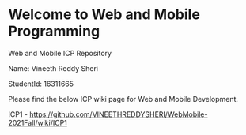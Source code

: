 # Welcome to Web and Mobile Programming
Web and Mobile ICP Repository

Name: Vineeth Reddy Sheri

StudentId: 16311665

Please find the below ICP wiki page for Web and Mobile Development.

ICP1 - https://github.com/VINEETHREDDYSHERI/WebMobile-2021Fall/wiki/ICP1
